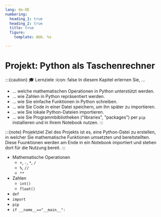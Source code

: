 ```yaml
---
lang: de-DE
numbering:
  heading_1: true
  heading_2: true
  title: true
  figure:
    template: Abb. %s

---
```


# Projekt: Python als Taschenrechner
:::{caution} 🎓 Lernziele
:icon: false
In diesem Kapitel erlernen Sie, …
- … welche mathematischen Operationen in Python unterstützt werden.
- … wie Zahlen in Python repräsentiert werden.
- … wie Sie einfache Funktionen in Python schreiben.
- … wie Sie Code in einer Datei speichern, um ihn später zu importieren.
- … wie Sie lokale Python-Dateien importieren.
- … wie Sie Programmbibliotheken ("libraries", "packages") per `pip` installieren und in Ihrem Notebook nutzen.
:::

:::{note} Projektziel
Ziel des Projekts ist es, eine Python-Datei zu erstellen, in welcher Sie mathematische Funktionen umsetzten und bereitstellten. Diese Fuunktionen werden am Ende in ein Notebook importiert und stehen dort für die Nutzung bereit.
:::

- Mathematische Operationen
  - `+`, `-`, `*`, `/`
  - `%`, `//`
  - `**`
- Zahlen
  - `int()`
  - `float()`
- `def`
- `import`
- `pip`
- `if __name__=="__main__":`
